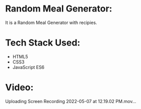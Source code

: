 # Random Meal Generator:
  It is a Random Meal Generator with recipies.
  
# Tech Stack Used:
- HTML5
- CSS3
- JavaScript ES6

# Video:

Uploading Screen Recording 2022-05-07 at 12.19.02 PM.mov…
